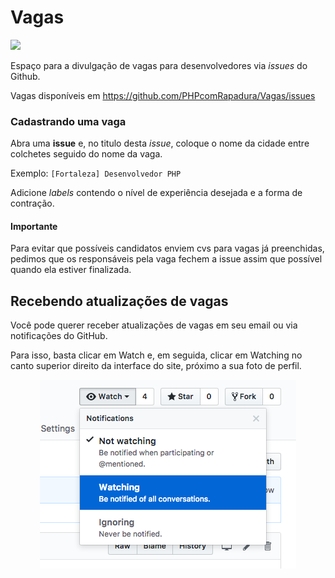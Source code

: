 # Vagas

<img  class="center" src="https://raw.githubusercontent.com/PHPcomRapadura/Forum/master/comunidadephpcomrapadura.jpg">

Espaço para a divulgação de vagas para desenvolvedores via _issues_ do Github.

Vagas disponíveis em https://github.com/PHPcomRapadura/Vagas/issues

### Cadastrando uma vaga

Abra uma **issue** e, no titulo desta _issue_, coloque o nome da cidade entre colchetes seguido do nome da vaga.

Exemplo: `[Fortaleza] Desenvolvedor PHP`

Adicione _labels_ contendo o nível de experiência desejada e a forma de contração.

#### Importante

Para evitar que possíveis candidatos enviem cvs para vagas já preenchidas, pedimos que os responsáveis pela vaga fechem a issue assim que possível quando ela estiver finalizada. 


## Recebendo atualizações de vagas

Você pode querer receber atualizações de vagas em seu email ou via notificações do GitHub.

Para isso, basta clicar em Watch e, em seguida, clicar em Watching no canto superior direito da interface do site, próximo a sua foto de perfil.

<p align="center">
  <img src="https://raw.githubusercontent.com/PHPcomRapadura/Forum/master/watching.png" alt="Watch GitHub repo"/>
</p>
